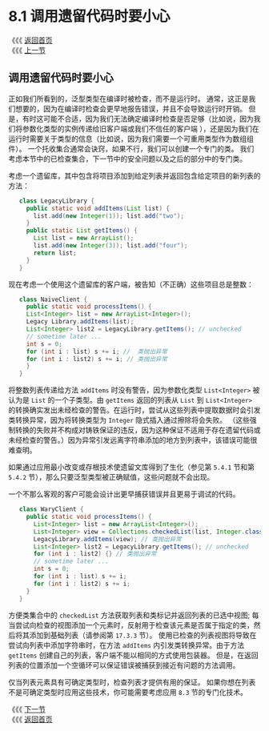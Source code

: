 # 8.1 调用遗留代码时要小心

《《《 [返回首页](../../)   
 《《《 [上一节](./)

## 调用遗留代码时要小心

正如我们所看到的，泛型类型在编译时被检查，而不是运行时。 通常，这正是我们想要的，因为在编译时检查会更早地报告错误，并且不会导致运行时开销。 但是，有时这可能不合适，因为我们无法确定编译时检查是否足够（比如说，因为我们将参数化类型的实例传递给旧客户端或我们不信任的客户端 ），还是因为我们在运行时需要关于类型的信息（比如说，因为我们需要一个可重用类型作为数组组件）。 一个托收集合通常会诀窍，如果不行，我们可以创建一个专门的类。 我们考虑本节中的已检查集合，下一节中的安全问题以及之后的部分中的专门类。

考虑一个遗留库，其中包含将项目添加到给定列表并返回包含给定项目的新列表的方法：

```java
   class LegacyLibrary {
     public static void addItems(List list) {
       list.add(new Integer(1)); list.add("two");
     }
     public static List getItems() {
       List list = new ArrayList();
       list.add(new Integer(3)); list.add("four");
       return list;
     }
   }
```

现在考虑一个使用这个遗留库的客户端，被告知（不正确）这些项目总是整数：

```java
   class NaiveClient {
     public static void processItems() {
     List<Integer> list = new ArrayList<Integer>();
     Legacy Library.addItems(list);
     List<Integer> list2 = LegacyLibrary.getItems(); // unchecked
     // sometime later ...
     int s = 0;
     for (int i : list) s += i; //  类抛出异常
     for (int i : list2) s += i; // 类抛出异常 
     }
   }
```

将整数列表传递给方法 `addItems` 时没有警告，因为参数化类型 `List<Integer>` 被认为是 `List` 的一个子类型。由 `getItems` 返回的列表从 `List` 到 `List<Integer>` 的转换确实发出未经检查的警告。在运行时，尝试从这些列表中提取数据时会引发类转换异常，因为将转换类型为 `Integer` 隐式插入通过擦除将会失败。 （这些强制转换的失败并不构成对铸铁保证的违反，因为这种保证不适用于存在遗留代码或未经检查的警告。）因为异常引发远离字符串添加的地方到列表中，该错误可能很难查明。

如果通过应用最小改变或存根技术使遗留文库得到了生化（参见第 `5.4.1` 节和第 `5.4.2` 节），那么只要泛型类型被正确赋值，这些问题就不会出现。

一个不那么客观的客户可能会设计出更早捕获错误并且更易于调试的代码。

```java
   class WaryClient {
     public static void processItems() {
       List<Integer> list = new ArrayList<Integer>();
       List<Integer> view = Collections.checkedList(list, Integer.class);
       LegacyLibrary.addItems(view); // 类抛出异常 
       List<Integer> list2 = LegacyLibrary.getItems(); // unchecked
       for (int i : list2) {} // 类抛出异常 
       // sometime later ...
       int s = 0;
       for (int i : list) s += i;
       for (int i : list2) s += i;
     }
   }
```

方便类集合中的 `checkedList` 方法获取列表和类标记并返回列表的已选中视图; 每当尝试向检查的视图添加一个元素时，反射用于检查该元素是否属于指定的类，然后将其添加到基础列表（请参阅第 `17.3.3` 节）。 使用已检查的列表视图将导致在尝试向列表中添加字符串时，在方法 `addItems` 内引发类转换异常。由于方法 `getItems` 创建自己的列表，客户端不能以相同的方式使用包装器。 但是，在返回列表的位置添加一个空循环可以保证错误被捕获到接近有问题的方法调用。

仅当列表元素具有可确定类型时，检查列表才提供有用的保证。 如果你想在列表不是可确定类型时应用这些技术，你可能需要考虑应用 `8.3` 节的专门化技术。

《《《 [下一节](8.2-shi-yong-xuan-zhong-de-ji-he-lai-qiang-hua-an-quan-xing.md)   
 《《《 [返回首页](../../)

